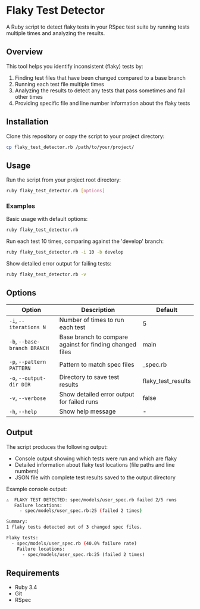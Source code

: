 # Flaky Test Detector

A Ruby script to detect flaky tests in your RSpec test suite by running tests multiple times and analyzing the results.

## Overview

This tool helps you identify inconsistent (flaky) tests by:

1. Finding test files that have been changed compared to a base branch
2. Running each test file multiple times
3. Analyzing the results to detect any tests that pass sometimes and fail other times
4. Providing specific file and line number information about the flaky tests

## Installation

Clone this repository or copy the script to your project directory:

```bash
cp flaky_test_detector.rb /path/to/your/project/
```

## Usage

Run the script from your project root directory:

```bash
ruby flaky_test_detector.rb [options]
```

### Examples

Basic usage with default options:

```bash
ruby flaky_test_detector.rb
```

Run each test 10 times, comparing against the 'develop' branch:

```bash
ruby flaky_test_detector.rb -i 10 -b develop
```

Show detailed error output for failing tests:

```bash
ruby flaky_test_detector.rb -v
```

## Options

| Option | Description | Default |
|--------|-------------|---------|
| `-i`, `--iterations N` | Number of times to run each test | 5 |
| `-b`, `--base-branch BRANCH` | Base branch to compare against for finding changed files | main |
| `-p`, `--pattern PATTERN` | Pattern to match spec files | _spec.rb |
| `-o`, `--output-dir DIR` | Directory to save test results | flaky_test_results |
| `-v`, `--verbose` | Show detailed error output for failed runs | false |
| `-h`, `--help` | Show help message | - |

## Output

The script produces the following output:

- Console output showing which tests were run and which are flaky
- Detailed information about flaky test locations (file paths and line numbers)
- JSON file with complete test results saved to the output directory

Example console output:

```sh
⚠️  FLAKY TEST DETECTED: spec/models/user_spec.rb failed 2/5 runs
   Failure locations:
     - spec/models/user_spec.rb:25 (failed 2 times)

Summary:
1 flaky tests detected out of 3 changed spec files.

Flaky tests:
  - spec/models/user_spec.rb (40.0% failure rate)
    Failure locations:
      - spec/models/user_spec.rb:25 (failed 2 times)
```

## Requirements

- Ruby 3.4
- Git
- RSpec
